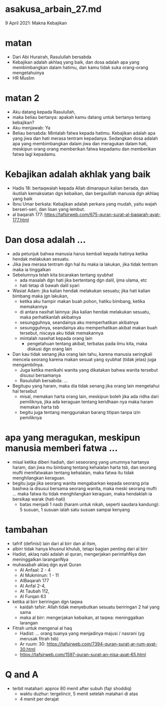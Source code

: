 # asakusa_arbain_27.md
9 April 2021: Makna Kebajikan

# matan
* Dari Abi Hurairah, Rasulullah bersabda
* Kebajikan adalah akhlaq yang baik, dan dosa adalah apa yang membimbangkan dalam hatimu,
  dan kamu tidak suka orang-orang mengetahuinya
* HR Muslim

# matan 2
* Aku datang kepada Rasulullah, 
* maka beliau bertanya: apakah kamu datang untuk bertanya tentang kebajikan?
* Aku menjawab: Ya
* Beliau bersabda: Mintalah fatwa kepada hatimu.
  Kebajikan adalah apa yang jiwa dan hati merasa tentram kepadanya.
  Sedangkan dosa adalah apa yang membimbangkan dalam jiwa dan meragukan dalam hati,
  meskipun orang orang memberikan fatwa kepadamu dan memberikan fatwa lagi kepadamu.
  
# Kebajikan adalah akhlak yang baik
* Hadis 18: bertaqwalah kepada Allah dimanapun kalian berada, dan ikutilah kemaksiatan dgn
  kebaikan, dan bergaulilah manusia dgn akhlaq yang baik
* Ibnu Umar berkata: Kebajikan adalah perkara yang mudah, yaitu wajah berseri-seri, dan lisan
  yang lembut.
* al baqarah 177: https://tafsirweb.com/675-quran-surat-al-baqarah-ayat-177.html

# Dan dosa adalah ...
* ada petunjuk bahwa manusia harus kembali kepada hatinya ketika hendak melakukan sesuatu.
* Jika jiwa merasa tentram dgn hal itu maka ia lakukan, jika tidak tentram maka ia tinggalkan
* Sebelumnya telah kita bicarakan tentang syubhat 
  * ada masalah dgn hati jika bertentang dgn dalil, ijma ulama, etc
  * hati tetap di bawah dalil syari
* Wasiat Adam: jika kalian hendak melakukan sesuatu; jika hati kalian bimbang maka jgn lakukan,
  * ketika aku hampir makan buah pohon, hatiku bimbang, ketika memakannya
  * di antara nasihat lainnya: jika kalian hendak melakukan sesuatu, maka perhatikanlah akibatnya
  * sesungguhnya, seandainya aku memperhatikan akibatnya
  * sesungguhnya, seandainya aku memperhatikan akibat makan buah tersebut, 
    niscaya aku tidak memakannya
  * mintalah nasehat kepada orang lain
    * pengetahuan tentang akibat, terbatas pada ilmu kita, maka diskusi dgn orang lain
* Dan kau tidak senang jika orang lain tahu, karena manusia seringkali mencela seorang karena
  makan sesuat yang syubhat (tidak jelas) juga mengambilnya.
  * Juga ketika menikahi wanita yang dikatakan bahwa wanita tersebut disusui bersamanya
  * Rasulullah bersabda: ...
* Begitupu yang haram, maka dia tidak senang jika orang lain mengetahui hal tersebut
  * misal, memakan harta orang lain, meskipun boleh jika ada ridha dari pemiliknya,
    jika ada keraguan tentang keridhaan nya maka haram memakan harta tsb
  * begitu juga tentang menggunakan barang titipan tanpa izin pemiliknya

# apa yang meragukan, meskipun manusia memberi fatwa ...
* misal ketika diberi hadiah, dari seseorang yang umumnya hartanya haram, dan jiwa mu bimbang
  tentang kehalalan harta tsb, dan seorang mufti memfatwakan tentang kehalalan, maka fatwa itu
  tidak menghilangkan keraguan. 
* begitu juga jika seorang wanita mengabarkan kepada seorang pria bashwa ia disusui bersama
  seorang wanita, maka meski seorang mufti ... maka fatwa itu tidak menghilangkan keraguan,
  maka hendaklah ia bersikap warak (hati-hati)
  * batas menjadi 1 nasb (haram untuk nikah, seperti saudara kandung):
    5 susuan, 1 susuan ialah satu susuan sampai kenyang

# tambahan
* tafrif (definisi) lain dari al birr dan al itsm, 
* albirr tidak hanya khusnul khulub, tetapi bagian penting dari al birr
* Hadist, aklaq nabi adalah al quran, mengerjakan perintahNya dan meninggalkan laranganNya
* muhasabah aklaq dgn ayat Quran
  * Al Anfaal: 2 - 4
  * Al Mukminun: 1 - 11
  * AlBaqarah 177
  * Al Anfal 2-4, 
  * At Taubah 112,  
  * Al Furqan 63 
* ketika al birr beriringan dgn taqwa
  * kaidah tafsir: Allah tidak menyebutkan sesuatu beriringan 2 hal yang sama
  * maka al birr: mengerjakan kebaikan, at taqwa: meninggalkan larangan
* Fitrah untuk mengenal al haq
  * Hadist: ... orang tuanya yang menjadinya majusi / nasrani (yg merusak fitrah tsb)
  * Ar ruum: 30: https://tafsirweb.com/7394-quran-surat-ar-rum-ayat-30.html
  * https://tafsirweb.com/1597-quran-surat-an-nisa-ayat-65.html

# Q and A
* terbit matahari: approx 80 menit after subuh (fajr shoddiq)
  * waktu duzhur: tergelincir, 5 menit setelah matahari di atas
  * 4 menit per derajat
